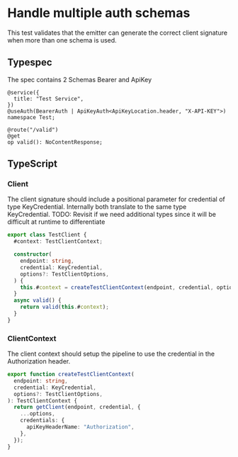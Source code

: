 # Handle multiple auth schemas

This test validates that the emitter can generate the correct client signature when more than one schema is used.

## Typespec

The spec contains 2 Schemas Bearer and ApiKey

```tsp
@service({
  title: "Test Service",
})
@useAuth(BearerAuth | ApiKeyAuth<ApiKeyLocation.header, "X-API-KEY">)
namespace Test;

@route("/valid")
@get
op valid(): NoContentResponse;
```

## TypeScript

### Client

The client signature should include a positional parameter for credential of type KeyCredential. Internally both translate to the same type KeyCredential.
TODO: Revisit if we need additional types since it will be difficult at runtime to differentiate

```ts src/testClient.ts class TestClient
export class TestClient {
  #context: TestClientContext;

  constructor(
    endpoint: string,
    credential: KeyCredential,
    options?: TestClientOptions,
  ) {
    this.#context = createTestClientContext(endpoint, credential, options);
  }
  async valid() {
    return valid(this.#context);
  }
}
```

### ClientContext

The client context should setup the pipeline to use the credential in the Authorization header.

```ts src/api/testClientContext.ts function createTestClientContext
export function createTestClientContext(
  endpoint: string,
  credential: KeyCredential,
  options?: TestClientOptions,
): TestClientContext {
  return getClient(endpoint, credential, {
    ...options,
    credentials: {
      apiKeyHeaderName: "Authorization",
    },
  });
}
```
